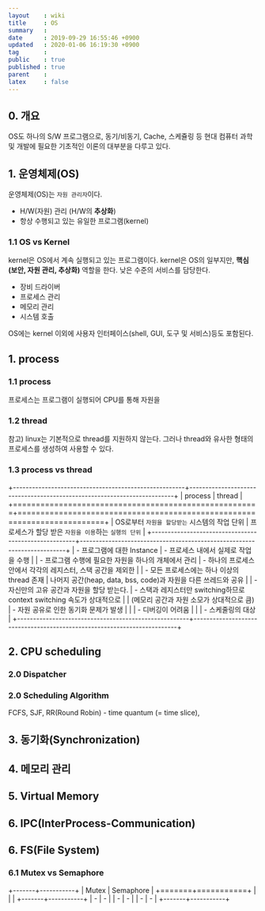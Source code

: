 ```yaml
---
layout    : wiki
title     : OS
summary   : 
date      : 2019-09-29 16:55:46 +0900
updated   : 2020-01-06 16:19:30 +0900
tag       : 
public    : true
published : true
parent    : 
latex     : false
---
```


## 0. 개요
OS도 하나의 S/W 프로그램으로, 동기/비동기, Cache, 스케쥴링 등 현대 컴퓨터 과학 및 개발에 필요한 기초적인 이론의 대부분을 다루고 있다.


## 1. 운영체제(OS)
운영체제(OS)는 `자원 관리자`이다.
* H/W(자원) 관리 (H/W의 __추상화__)
* 항상 수행되고 있는 유일한 프로그램(kernel)
 
 
### 1.1 OS vs Kernel

kernel은 OS에서 계속 실행되고 있는 프로그램이다.
kernel은 OS의 일부지만, __핵심(보안, 자원 관리, 추상화)__ 역할을 한다. 낮은 수준의 서비스를 담당한다.
* 장비 드라이버
* 프로세스 관리
* 메모리 관리
* 시스템 호출

OS에는 kernel 이외에 사용자 인터페이스(shell, GUI, 도구 및 서비스)등도 포함된다.

## 1. process
### 1.1 process
프로세스는 프로그램이 실행되어 CPU를 통해 자원을  

### 1.2 thread

참고)
linux는 기본적으로 thread를 지원하지 않는다. 그러나 thread와 유사한 형태의 프로세스를 생성하여 사용할 수 있다.

### 1.3 process vs thread
+------------------------------------------------------+-------------------------------------------------------------------------+
| process                                              | thread                                                                  |
+======================================================+=========================================================================+
| OS로부터 `자원을 할당받는` 시스템의 작업 단위        | 프로세스가 할당 받은 `자원을 이용`하는 `실행의 단위`                    |
+------------------------------------------------------+-------------------------------------------------------------------------+
| - 프로그램에 대한 Instance                           | - 프로세스 내에서 실제로 작업을 수행                                    |
| - 프로그램 수행에 필요한 자원을 하나의 개체에서 관리 | - 하나의 프로세스 안에서 각각의 레지스터, 스택 공간을 제외한            |
| - 모든 프로세스에는 하나 이상의 thread 존재          | 나머지 공간(heap, data, bss, code)과 자원을 다른 쓰레드와 공유          |
| - 자신만의 고유 공간과 자원을 할당 받는다.           | - 스택과 레지스터만 switching하므로 context switching 속도가 상대적으로 |
| (메모리 공간과 자원 소모가 상대적으로 큼)            | - 자원 공유로 인한 동기화 문제가 발생                                   |
|                                                      | - 디버깅이 어려움                                                       |
|                                                      | - 스케줄링의 대상                                                       |
+------------------------------------------------------+-------------------------------------------------------------------------+


## 2. CPU scheduling
### 2.0 Dispatcher
### 2.0 Scheduling Algorithm
FCFS, SJF, RR(Round Robin) - time quantum (= time slice), 

## 3. 동기화(Synchronization)

## 4. 메모리 관리

## 5. Virtual Memory
## 6. IPC(InterProcess-Communication)

## 6. FS(File System)
### 6.1 Mutex vs Semaphore
+-------+-----------+
| Mutex | Semaphore |
+=======+===========+
|       |           |
+-------+-----------+
| -     | -         |
| -     | -         |
| -     | -         |
+-------+-----------+
